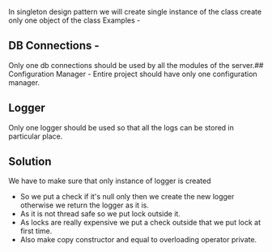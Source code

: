In singleton design pattern we will create single instance of the class
create only one object of the class
Examples - 
 ## DB Connections -
 Only one db connections should be used by all the modules of the server.## Configuration Manager -
 Entire project should have only one configuration manager.
 ## Logger
 Only one logger should be used so that all the logs can be stored in particular place.


 ## Solution 
 We have to make sure that only instance of logger is created
 - So we put a check if it's null only then we create the new logger otherwise we return the logger as it is.
- As it is not thread safe so we put lock outside it.
- As locks are really expensive we put a check outside that we put lock at first time.
 - Also make copy constructor and equal to overloading operator private.